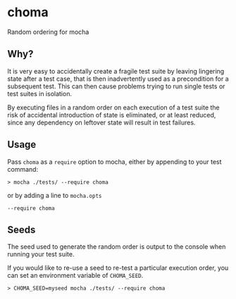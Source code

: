 # choma
Random ordering for mocha

## Why?

It is very easy to accidentally create a fragile test suite by leaving lingering state after a test case, that is then inadvertently used as a precondition for a subsequent test. This can then cause problems trying to run single tests or test suites in isolation.

By executing files in a random order on each execution of a test suite the risk of accidental introduction of state is eliminated, or at least reduced, since any dependency on leftover state will result in test failures.

## Usage

Pass `choma` as a `require` option to mocha, either by appending to your test command:

```shell
> mocha ./tests/ --require choma
```

or by adding a line to `mocha.opts`

```
--require choma
```

## Seeds

The seed used to generate the random order is output to the console when running your test suite.

If you would like to re-use a seed to re-test a particular execution order, you can set an environment variable of `CHOMA_SEED`.

```shell
> CHOMA_SEED=myseed mocha ./tests/ --require choma
```
